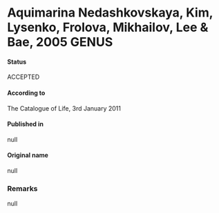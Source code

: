 # Aquimarina Nedashkovskaya, Kim, Lysenko, Frolova, Mikhailov, Lee & Bae, 2005 GENUS

#### Status
ACCEPTED

#### According to
The Catalogue of Life, 3rd January 2011

#### Published in
null

#### Original name
null

### Remarks
null